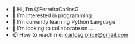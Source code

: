 - 👋 Hi, I’m @FerreiraCarlosG
- 👀 I’m interested in programming
- 🌱 I’m currently learning Python Language
- 💞️ I’m looking to collaborate on ...
- 📫 How to reach me: carlosg.price@gmail.com

